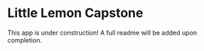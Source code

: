 # Little Lemon Capstone
This app is under construction! A full readme will be added upon completion.
